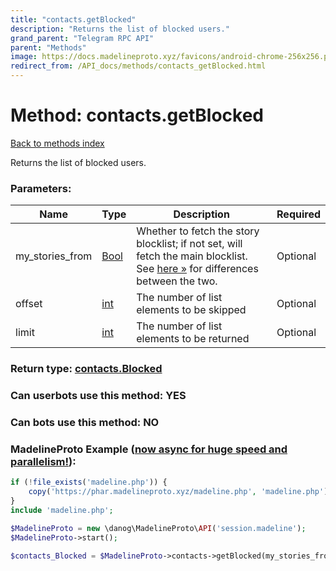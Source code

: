 ```yaml
---
title: "contacts.getBlocked"
description: "Returns the list of blocked users."
grand_parent: "Telegram RPC API"
parent: "Methods"
image: https://docs.madelineproto.xyz/favicons/android-chrome-256x256.png
redirect_from: /API_docs/methods/contacts_getBlocked.html
---
```

# Method: contacts.getBlocked
[Back to methods index](index.html)



Returns the list of blocked users.

### Parameters:

| Name     |    Type       | Description | Required |
|----------|---------------|-------------|----------|
|my\_stories\_from|[Bool](/API_docs/types/Bool.html) | Whether to fetch the story blocklist; if not set, will fetch the main blocklist. See [here »](https://core.telegram.org/api/block) for differences between the two. | Optional|
|offset|[int](/API_docs/types/int.html) | The number of list elements to be skipped | Optional|
|limit|[int](/API_docs/types/int.html) | The number of list elements to be returned | Optional|


### Return type: [contacts.Blocked](/API_docs/types/contacts.Blocked.html)

### Can userbots use this method: **YES**

### Can bots use this method: **NO**


### MadelineProto Example ([now async for huge speed and parallelism!](https://docs.madelineproto.xyz/docs/ASYNC.html)):


```php
if (!file_exists('madeline.php')) {
    copy('https://phar.madelineproto.xyz/madeline.php', 'madeline.php');
}
include 'madeline.php';

$MadelineProto = new \danog\MadelineProto\API('session.madeline');
$MadelineProto->start();

$contacts_Blocked = $MadelineProto->contacts->getBlocked(my_stories_from: $Bool, offset: $int, limit: $int, );
```

